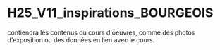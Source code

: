 # H25_V11_inspirations_BOURGEOIS
contiendra les contenus du cours d'oeuvres, comme des photos d'exposition ou des données en lien avec le cours.
